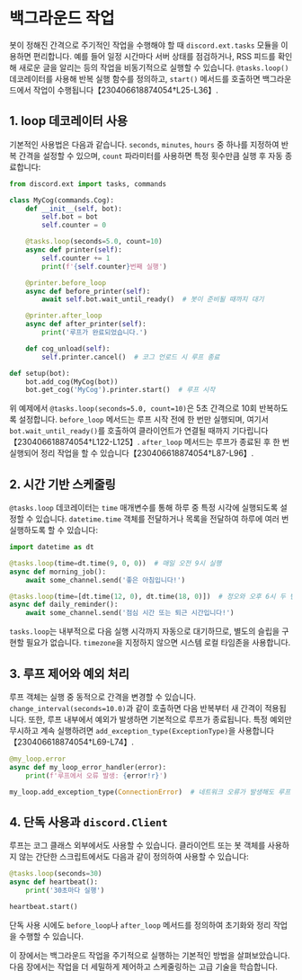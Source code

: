 # 백그라운드 작업

봇이 정해진 간격으로 주기적인 작업을 수행해야 할 때 `discord.ext.tasks` 모듈을 이용하면 편리합니다. 예를 들어 일정 시간마다 서버 상태를 점검하거나, RSS 피드를 확인해 새로운 글을 알리는 등의 작업을 비동기적으로 실행할 수 있습니다. `@tasks.loop()` 데코레이터를 사용해 반복 실행 함수를 정의하고, `start()` 메서드를 호출하면 백그라운드에서 작업이 수행됩니다【230406618874054†L25-L36】.

## 1. loop 데코레이터 사용

기본적인 사용법은 다음과 같습니다. `seconds`, `minutes`, `hours` 중 하나를 지정하여 반복 간격을 설정할 수 있으며, `count` 파라미터를 사용하면 특정 횟수만큼 실행 후 자동 종료합니다:

```python
from discord.ext import tasks, commands

class MyCog(commands.Cog):
    def __init__(self, bot):
        self.bot = bot
        self.counter = 0

    @tasks.loop(seconds=5.0, count=10)
    async def printer(self):
        self.counter += 1
        print(f'{self.counter}번째 실행')

    @printer.before_loop
    async def before_printer(self):
        await self.bot.wait_until_ready()  # 봇이 준비될 때까지 대기

    @printer.after_loop
    async def after_printer(self):
        print('루프가 완료되었습니다.')

    def cog_unload(self):
        self.printer.cancel()  # 코그 언로드 시 루프 종료

def setup(bot):
    bot.add_cog(MyCog(bot))
    bot.get_cog('MyCog').printer.start()  # 루프 시작
```

위 예제에서 `@tasks.loop(seconds=5.0, count=10)`은 5초 간격으로 10회 반복하도록 설정합니다. `before_loop` 메서드는 루프 시작 전에 한 번만 실행되며, 여기서 `bot.wait_until_ready()`를 호출하여 클라이언트가 연결될 때까지 기다립니다【230406618874054†L122-L125】. `after_loop` 메서드는 루프가 종료된 후 한 번 실행되어 정리 작업을 할 수 있습니다【230406618874054†L87-L96】.

## 2. 시간 기반 스케줄링

`@tasks.loop` 데코레이터는 `time` 매개변수를 통해 하루 중 특정 시각에 실행되도록 설정할 수 있습니다. `datetime.time` 객체를 전달하거나 목록을 전달하여 하루에 여러 번 실행하도록 할 수 있습니다:

```python
import datetime as dt

@tasks.loop(time=dt.time(9, 0, 0))  # 매일 오전 9시 실행
async def morning_job():
    await some_channel.send('좋은 아침입니다!')

@tasks.loop(time=[dt.time(12, 0), dt.time(18, 0)])  # 정오와 오후 6시 두 번 실행
async def daily_reminder():
    await some_channel.send('점심 시간 또는 퇴근 시간입니다!')
```

`tasks.loop`는 내부적으로 다음 실행 시각까지 자동으로 대기하므로, 별도의 슬립을 구현할 필요가 없습니다. `timezone`을 지정하지 않으면 시스템 로컬 타임존을 사용합니다.

## 3. 루프 제어와 예외 처리

루프 객체는 실행 중 동적으로 간격을 변경할 수 있습니다. `change_interval(seconds=10.0)`과 같이 호출하면 다음 반복부터 새 간격이 적용됩니다. 또한, 루프 내부에서 예외가 발생하면 기본적으로 루프가 종료됩니다. 특정 예외만 무시하고 계속 실행하려면 `add_exception_type(ExceptionType)`을 사용합니다【230406618874054†L69-L74】.

```python
@my_loop.error
async def my_loop_error_handler(error):
    print(f'루프에서 오류 발생: {error!r}')

my_loop.add_exception_type(ConnectionError)  # 네트워크 오류가 발생해도 루프 계속
```

## 4. 단독 사용과 `discord.Client`

루프는 코그 클래스 외부에서도 사용할 수 있습니다. 클라이언트 또는 봇 객체를 사용하지 않는 간단한 스크립트에서도 다음과 같이 정의하여 사용할 수 있습니다:

```python
@tasks.loop(seconds=30)
async def heartbeat():
    print('30초마다 실행')

heartbeat.start()
```

단독 사용 시에도 `before_loop`나 `after_loop` 메서드를 정의하여 초기화와 정리 작업을 수행할 수 있습니다.

이 장에서는 백그라운드 작업을 주기적으로 실행하는 기본적인 방법을 살펴보았습니다. 다음 장에서는 작업을 더 세밀하게 제어하고 스케줄링하는 고급 기술을 학습합니다.



